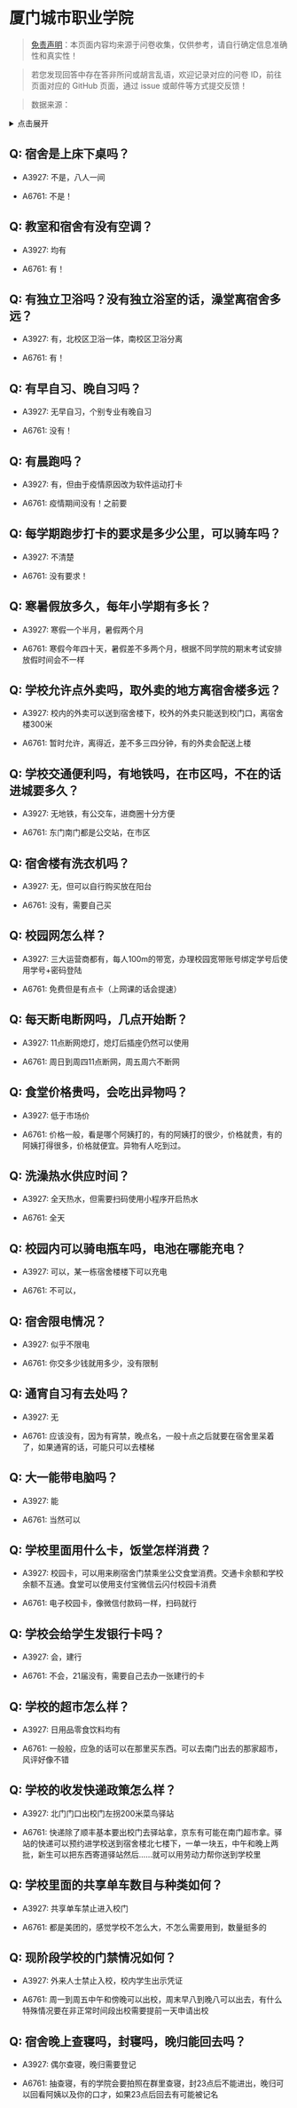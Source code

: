 # 厦门城市职业学院

> [免责声明](https://colleges.chat/#_3)：本页面内容均来源于问卷收集，仅供参考，请自行确定信息准确性和真实性！

> 若您发现回答中存在答非所问或胡言乱语，欢迎记录对应的问卷 ID，前往页面对应的 GitHub 页面，通过 issue 或邮件等方式提交反馈！

> 数据来源：

<details><summary>点击展开</summary>
<ul>
<li>A3927: 匿名 (2021 年 09 月)</li>
<li>A6761: 匿名 (2022 年 06 月)</li>
</ul>
</details>

## Q: 宿舍是上床下桌吗？

- A3927: 不是，八人一间

- A6761: 不是！

## Q: 教室和宿舍有没有空调？

- A3927: 均有

- A6761: 有！

## Q: 有独立卫浴吗？没有独立浴室的话，澡堂离宿舍多远？

- A3927: 有，北校区卫浴一体，南校区卫浴分离

- A6761: 有！

## Q: 有早自习、晚自习吗？

- A3927: 无早自习，个别专业有晚自习

- A6761: 没有！

## Q: 有晨跑吗？

- A3927: 有，但由于疫情原因改为软件运动打卡

- A6761: 疫情期间没有！之前要

## Q: 每学期跑步打卡的要求是多少公里，可以骑车吗？

- A3927: 不清楚

- A6761: 没有要求！

## Q: 寒暑假放多久，每年小学期有多长？

- A3927: 寒假一个半月，暑假两个月

- A6761: 寒假今年四十天，暑假差不多两个月，根据不同学院的期末考试安排放假时间会不一样

## Q: 学校允许点外卖吗，取外卖的地方离宿舍楼多远？

- A3927: 校内的外卖可以送到宿舍楼下，校外的外卖只能送到校门口，离宿舍楼300米

- A6761: 暂时允许，离得近，差不多三四分钟，有的外卖会配送上楼

## Q: 学校交通便利吗，有地铁吗，在市区吗，不在的话进城要多久？

- A3927: 无地铁，有公交车，进商圈十分方便

- A6761: 东门南门都是公交站，在市区

## Q: 宿舍楼有洗衣机吗？

- A3927: 无，但可以自行购买放在阳台

- A6761: 没有，需要自己买

## Q: 校园网怎么样？

- A3927: 三大运营商都有，每人100m的带宽，办理校园宽带账号绑定学号后使用学号+密码登陆

- A6761: 免费但是有点卡（上网课的话会提速）

## Q: 每天断电断网吗，几点开始断？

- A3927: 11点断网熄灯，熄灯后插座仍然可以使用

- A6761: 周日到周四11点断网，周五周六不断网

## Q: 食堂价格贵吗，会吃出异物吗？

- A3927: 低于市场价

- A6761: 价格一般，看是哪个阿姨打的，有的阿姨打的很少，价格就贵，有的阿姨打得很多，价格就便宜。异物有人吃到过。

## Q: 洗澡热水供应时间？

- A3927: 全天热水，但需要扫码使用小程序开启热水

- A6761: 全天

## Q: 校园内可以骑电瓶车吗，电池在哪能充电？

- A3927: 可以，某一栋宿舍楼楼下可以充电

- A6761: 不可以，

## Q: 宿舍限电情况？

- A3927: 似乎不限电

- A6761: 你交多少钱就用多少，没有限制

## Q: 通宵自习有去处吗？

- A3927: 无

- A6761: 应该没有，因为有宵禁，晚点名，一般十点之后就要在宿舍里呆着了，如果通宵的话，可能只可以去楼梯

## Q: 大一能带电脑吗？

- A3927: 能

- A6761: 当然可以

## Q: 学校里面用什么卡，饭堂怎样消费？

- A3927: 校园卡，可以用来刷宿舍门禁乘坐公交食堂消费。交通卡余额和学校余额不互通。食堂可以使用支付宝微信云闪付校园卡消费

- A6761: 电子校园卡，像微信付款码一样，扫码就行

## Q: 学校会给学生发银行卡吗？

- A3927: 会，建行

- A6761: 不会，21届没有，需要自己去办一张建行的卡

## Q: 学校的超市怎么样？

- A3927: 日用品零食饮料均有

- A6761: 一般般，应急的话可以在那里买东西。可以去南门出去的那家超市，风评好像不错

## Q: 学校的收发快递政策怎么样？

- A3927: 北门门口出校门左拐200米菜鸟驿站

- A6761: 快递除了顺丰基本要出校门去驿站拿，京东有可能在南门超市拿。驿站的快递可以预约进学校送到宿舍楼北七楼下，一单一块五，中午和晚上两批，新生可以把东西寄道驿站然后……就可以用劳动力帮你送到学校里

## Q: 学校里面的共享单车数目与种类如何？

- A3927: 共享单车禁止进入校门

- A6761: 都是美团的，感觉学校不怎么大，不怎么需要用到，数量挺多的

## Q: 现阶段学校的门禁情况如何？

- A3927: 外来人士禁止入校，校内学生出示凭证

- A6761: 周一到周五中午和傍晚可以出校，周末早八到晚八可以出去，有什么特殊情况要在非正常时间段出校需要提前一天申请出校

## Q: 宿舍晚上查寝吗，封寝吗，晚归能回去吗？

- A3927: 偶尔查寝，晚归需要登记

- A6761: 抽查寝，有的学院会要拍照在群里查寝，封23点后不能进出，晚归可以回看阿姨以及你的口才，如果23点后回去有可能被记名

